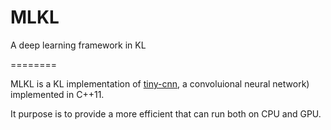 # MLKL
A deep learning framework in KL

========

MLKL is a KL implementation of [tiny-cnn](https://github.com/nyanp/tiny-cnn/wiki), a convoluional neural network) implemented in C++11.

It purpose is to provide a more efficient that can run both on CPU and GPU.

 